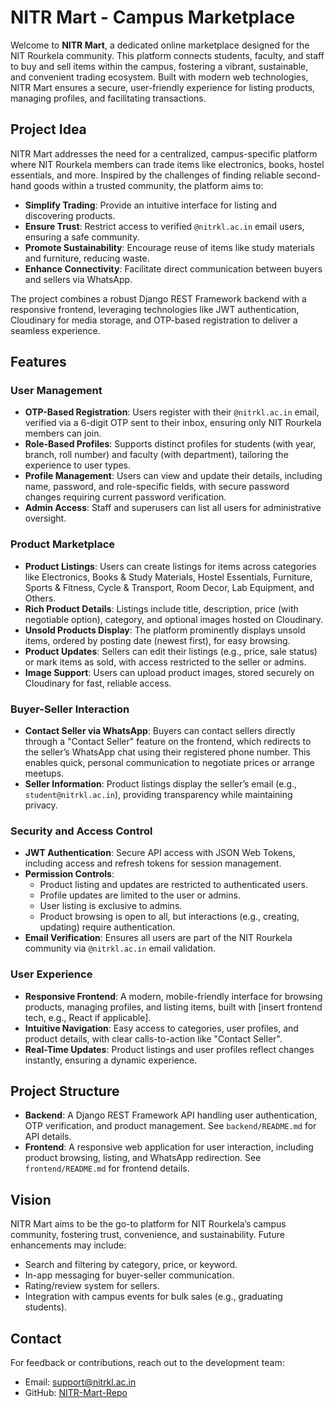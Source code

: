 # NITR Mart - Campus Marketplace

Welcome to **NITR Mart**, a dedicated online marketplace designed for the NIT Rourkela community. This platform connects students, faculty, and staff to buy and sell items within the campus, fostering a vibrant, sustainable, and convenient trading ecosystem. Built with modern web technologies, NITR Mart ensures a secure, user-friendly experience for listing products, managing profiles, and facilitating transactions.

## Project Idea

NITR Mart addresses the need for a centralized, campus-specific platform where NIT Rourkela members can trade items like electronics, books, hostel essentials, and more. Inspired by the challenges of finding reliable second-hand goods within a trusted community, the platform aims to:
- **Simplify Trading**: Provide an intuitive interface for listing and discovering products.
- **Ensure Trust**: Restrict access to verified `@nitrkl.ac.in` email users, ensuring a safe community.
- **Promote Sustainability**: Encourage reuse of items like study materials and furniture, reducing waste.
- **Enhance Connectivity**: Facilitate direct communication between buyers and sellers via WhatsApp.

The project combines a robust Django REST Framework backend with a responsive frontend, leveraging technologies like JWT authentication, Cloudinary for media storage, and OTP-based registration to deliver a seamless experience.

## Features

### User Management
- **OTP-Based Registration**: Users register with their `@nitrkl.ac.in` email, verified via a 6-digit OTP sent to their inbox, ensuring only NIT Rourkela members can join.
- **Role-Based Profiles**: Supports distinct profiles for students (with year, branch, roll number) and faculty (with department), tailoring the experience to user types.
- **Profile Management**: Users can view and update their details, including name, password, and role-specific fields, with secure password changes requiring current password verification.
- **Admin Access**: Staff and superusers can list all users for administrative oversight.

### Product Marketplace
- **Product Listings**: Users can create listings for items across categories like Electronics, Books & Study Materials, Hostel Essentials, Furniture, Sports & Fitness, Cycle & Transport, Room Decor, Lab Equipment, and Others.
- **Rich Product Details**: Listings include title, description, price (with negotiable option), category, and optional images hosted on Cloudinary.
- **Unsold Products Display**: The platform prominently displays unsold items, ordered by posting date (newest first), for easy browsing.
- **Product Updates**: Sellers can edit their listings (e.g., price, sale status) or mark items as sold, with access restricted to the seller or admins.
- **Image Support**: Users can upload product images, stored securely on Cloudinary for fast, reliable access.

### Buyer-Seller Interaction
- **Contact Seller via WhatsApp**: Buyers can contact sellers directly through a "Contact Seller" feature on the frontend, which redirects to the seller’s WhatsApp chat using their registered phone number. This enables quick, personal communication to negotiate prices or arrange meetups.
- **Seller Information**: Product listings display the seller’s email (e.g., `student@nitrkl.ac.in`), providing transparency while maintaining privacy.

### Security and Access Control
- **JWT Authentication**: Secure API access with JSON Web Tokens, including access and refresh tokens for session management.
- **Permission Controls**:
  - Product listing and updates are restricted to authenticated users.
  - Profile updates are limited to the user or admins.
  - User listing is exclusive to admins.
  - Product browsing is open to all, but interactions (e.g., creating, updating) require authentication.
- **Email Verification**: Ensures all users are part of the NIT Rourkela community via `@nitrkl.ac.in` email validation.

### User Experience
- **Responsive Frontend**: A modern, mobile-friendly interface for browsing products, managing profiles, and listing items, built with [insert frontend tech, e.g., React if applicable].
- **Intuitive Navigation**: Easy access to categories, user profiles, and product details, with clear calls-to-action like "Contact Seller".
- **Real-Time Updates**: Product listings and user profiles reflect changes instantly, ensuring a dynamic experience.

## Project Structure
- **Backend**: A Django REST Framework API handling user authentication, OTP verification, and product management. See `backend/README.md` for API details.
- **Frontend**: A responsive web application for user interaction, including product browsing, listing, and WhatsApp redirection. See `frontend/README.md` for frontend details.

## Vision
NITR Mart aims to be the go-to platform for NIT Rourkela’s campus community, fostering trust, convenience, and sustainability. Future enhancements may include:
- Search and filtering by category, price, or keyword.
- In-app messaging for buyer-seller communication.
- Rating/review system for sellers.
- Integration with campus events for bulk sales (e.g., graduating students).

## Contact
For feedback or contributions, reach out to the development team:
- Email: support@nitrkl.ac.in
- GitHub: [NITR-Mart-Repo](https://github.com/nitr-mart)